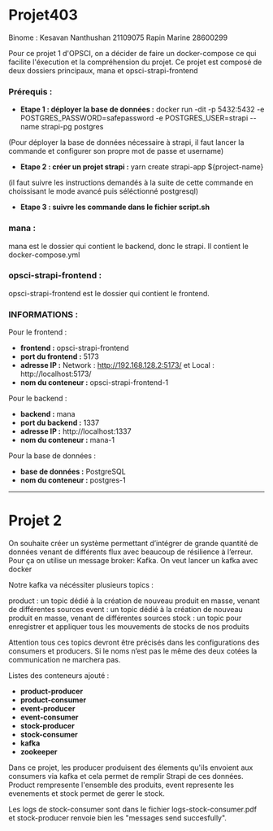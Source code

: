 # Projet403
Binome : 
Kesavan Nanthushan 21109075
Rapin Marine 28600299

Pour ce projet 1 d'OPSCI, on a décider de faire un docker-compose ce qui facilite l'éxecution et la compréhension du projet. Ce projet est composé de deux dossiers principaux, mana et opsci-strapi-frontend

### Prérequis : 

- **Etape 1 : déployer la base de données :** docker run -dit -p 5432:5432 -e POSTGRES_PASSWORD=safepassword -e POSTGRES_USER=strapi --name strapi-pg postgres
  
(Pour déployer la base de données nécessaire à strapi, il faut lancer la commande et configurer son propre mot de passe et username)

- **Etape 2 : créer un projet strapi :** yarn create strapi-app ${project-name}

(il faut suivre les instructions demandés à la suite de cette commande en choissisant le mode avancé puis séléctionné postgresql)

- **Etape 3 : suivre les commande dans le fichier script.sh** 


### mana : 

mana est le dossier qui contient le backend, donc le strapi. Il contient le docker-compose.yml 

### opsci-strapi-frontend : 

opsci-strapi-frontend est le dossier qui contient le frontend.

### INFORMATIONS : 

Pour le frontend :
- **frontend :** opsci-strapi-frontend
- **port du frontend :** 5173
- **adresse IP :** Network : http://192.168.128.2:5173/ et Local : http://localhost:5173/
- **nom du conteneur :** opsci-strapi-frontend-1

Pour le backend : 
- **backend :** mana
- **port du backend :** 1337
- **adresse IP :** http://localhost:1337
- **nom du conteneur :** mana-1

Pour la base de données : 
- **base de données :** PostgreSQL
- **nom du conteneur :** postgres-1


-------------------------------------------

# Projet 2

On souhaite créer un système permettant d’intégrer de grande quantité de données venant de différents flux avec beaucoup de résilience à l’erreur.
Pour ça on utilise un message broker: Kafka. On veut lancer un kafka avec docker

Notre kafka va nécéssiter plusieurs topics :

product : un topic dédié à la création de nouveau produit en masse, venant de différentes sources
event : un topic dédié à la création de nouveau produit en masse, venant de différentes sources
stock : un topic pour enregistrer et appliquer tous les mouvements de stocks de nos produits

Attention tous ces topics devront être précisés dans les configurations des consumers et producers. Si le noms n’est pas le même des deux cotées la communication ne marchera pas.


Listes des conteneurs ajouté : 

- **product-producer**
- **product-consumer**
- **event-producer**
- **event-consumer**
- **stock-producer**
- **stock-consumer**
- **kafka**
- **zookeeper**

Dans ce projet, les producer produisent des élements qu'ils envoient aux consumers via kafka et cela permet de remplir Strapi de ces données. Product rempresente l'ensemble des produits, event represente les evenements et stock permet de gerer le stock.

Les logs de stock-consumer sont dans le fichier logs-stock-consumer.pdf et stock-producer renvoie bien les "messages send succesfully".
